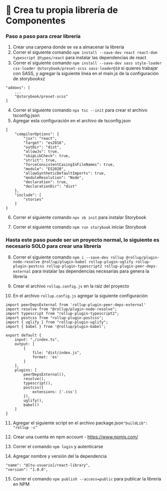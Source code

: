 # 📘 Crea tu propia librería de Componentes

### Paso a paso para crear librería

1. Crear una carpena donde se va a almacenar la librería
2. Correr el siguiente comando ```npm install --save-dev react react-dom typescript @types/react``` para instalar las dependencias de react
3. Correr el siguiente comando ```npm install --save-dev sass style-loader css-loader @storybook/preset-scss sass-loader@10``` si quieres trabajar con SASS, y agregar la siguiente linea en el main.js de la configuración de storybookxz
```
"addons": [
    ...
    "@storybook/preset-scss"
]
```
4. Correr el siguiente comando ```npx tsc --init``` para crear el archivo tsconfig.json
5. Agregar esta configuración en el archivo de tsconfig.json

```
{
    "compilerOptions": {
        "jsx": "react",
        "target": "es2016",
        "outDir": "dist",
        "allowJs": true,
        "skipLibCheck": true,
        "strict": true,
        "forceConsistentCasingInFileNames": true,
        "module": "ES2020",
        "allowSyntheticDefaultImports": true,
        "moduleResolution": "Node",
        "declaration": true,
        "declarationDir": "dist"
    },
    "include": [
        "stories"
    ]
}
```

6. Correr el siguiente comando ```npx sb init``` para instalar Storybook

7. Correr el siguiente comando ```npm run storybook``` iniciar Storybook

### Hasta este paso puede ser un proyecto normal, lo siguiente es necesario SOLO para crear una librería

8.  Correr el siguiente comando ```npm i --save-dev rollup @rollup/plugin-node-resolve @rollup/plugin-babel rollup-plugin-uglify rollup-plugin-postcss rollup-plugin-typescript2 rollup-plugin-peer-deps-external``` 
para instalar las dependencias necesarias para genera la librería 

9. Crear el archivo ```rollup.config.js``` en la raíz del proyecto

10. En el archivo ```rollup.config.js``` agregar la siguiente configuración
```
import peerDepsExternal from 'rollup-plugin-peer-deps-external'
import resolve from "@rollup/plugin-node-resolve";
import typescript from "rollup-plugin-typescript2";
import postcss from "rollup-plugin-postcss";
import { uglify } from "rollup-plugin-uglify";
import { babel } from '@rollup/plugin-babel';

export default {
    input: "./index.ts",
    output: [
        {
            file: "dist/index.js",
            format: 'es'
        }
    ],
    plugins: [
        peerDepsExternal(),
        resolve(),
        typescript(),
        postcss({
            extensions: ['.css']
        }),
        uglify(),
        babel()
    ]
}
```

11. Agregar el siguiente script en el archivo package.json```"buildLib": "rollup -c"```

12. Crear una cuenta en npm account - https://www.npmjs.com/

13. Correr el comando ```npm login``` y autenticarse

14. Agregar nombre y versión del la dependencia 
```
"name": "@[tu-usuario]/react-library",
"version": "1.0.0",
```
15. Correr el comando ```npm publish --access=public``` para publicar la librería en NPM
